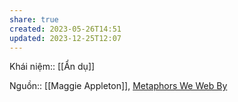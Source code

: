 ```yaml
---
share: true
created: 2023-05-26T14:51
updated: 2023-12-25T12:07
---
```

Khái niệm:: [[Ẩn dụ]]

Nguồn:: [[Maggie Appleton]], [Metaphors We Web By](https://maggieappleton.com/metaphors-web)
